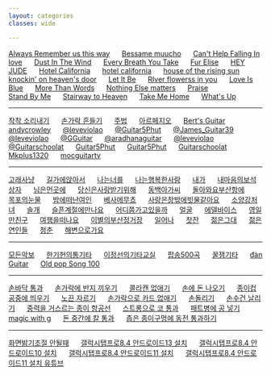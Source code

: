 ```yaml
---
layout: categories
classes: wide

--- 
```


[Always Remember us this way](https://www.youtube.com/shorts/7SmIMwW0egc)    &nbsp;&nbsp;&nbsp;&nbsp;   [Bessame muucho](https://www.youtube.com/shorts/KR37m1hujbk)   &nbsp;&nbsp;&nbsp;&nbsp;   [Can't Help Falling In love](https://www.youtube.com/shorts/BsIw9XhjVlU)    &nbsp;&nbsp;&nbsp;&nbsp;   [Dust In The Wind](https://www.youtube.com/watch?v=MFyqU2HL1oE)   &nbsp;&nbsp;&nbsp;&nbsp;   [Every Breath You Take](https://www.youtube.com/shorts/v7XtH9_D2fI)   &nbsp;&nbsp;&nbsp;&nbsp;      [Fur Elise](https://www.youtube.com/watch?v=Z6qbcSYIw9w)    &nbsp;&nbsp;&nbsp;&nbsp;    [HEY JUDE](https://www.youtube.com/shorts/seT7x5K3A6o)    &nbsp;&nbsp;&nbsp;&nbsp;   [Hotel California](https://www.youtube.com/shorts/8shJEv9zdLQ)   &nbsp;&nbsp;&nbsp;&nbsp;   [hotel california](https://www.youtube.com/shorts/FyaOammZ4iQ)   &nbsp;&nbsp;&nbsp;&nbsp;    [house of the rising sun](https://www.youtube.com/shorts/31LA_X1hH4I)   &nbsp;&nbsp;&nbsp;&nbsp;   [knockin' on heaven's door](https://www.youtube.com/shorts/P2kvj7Phgto)   &nbsp;&nbsp;&nbsp;&nbsp;  [Let It Be](https://www.youtube.com/shorts/oFvKXGIx1PM)   &nbsp;&nbsp;&nbsp;&nbsp;    [RIver flowerss in you](https://www.youtube.com/shorts/-AKtY-sE30I)   &nbsp;&nbsp;&nbsp;&nbsp;    [Love Is Blue](https://www.youtube.com/watch?v=Hofu_PpBumk)   &nbsp;&nbsp;&nbsp;&nbsp;    [More Than Words](https://www.youtube.com/shorts/he8SRrkCpZY)   &nbsp;&nbsp;&nbsp;&nbsp;    [Nothing Else matters](https://www.youtube.com/shorts/9pRsw7Zm10Q)        &nbsp;&nbsp;&nbsp;&nbsp;   [Praise](https://www.youtube.com/shorts/hSEZAE4DK9Q)   &nbsp;&nbsp;&nbsp;&nbsp;   
[Stand By Me](https://www.youtube.com/shorts/vgQinQVMgXA)    &nbsp;&nbsp;&nbsp;&nbsp;   [Stairway to Heaven](https://www.youtube.com/watch?v=BjjO9ZbyOtU)   &nbsp;&nbsp;&nbsp;&nbsp;   [Take Me Home](https://www.youtube.com/shorts/VM4tmmeTmxk)   &nbsp;&nbsp;&nbsp;&nbsp;      [What's Up](https://www.youtube.com/shorts/5aXoCoGLR58)   &nbsp;&nbsp;&nbsp;&nbsp;     

--- 

[착착 소리내기](https://www.youtube.com/shorts/QdlDfiUZhxg)   &nbsp;&nbsp;&nbsp;&nbsp;   [손가락 흔들기](https://www.youtube.com/shorts/zp3Pinfpwfs)   &nbsp;&nbsp;&nbsp;&nbsp;   [주법](https://www.youtube.com/shorts/LwEa9qSADHc)   &nbsp;&nbsp;&nbsp;&nbsp;   [아르페지오](https://www.youtube.com/shorts/F3G-zGMTIs0)   &nbsp;&nbsp;&nbsp;&nbsp;   [Bert's Guitar](https://www.youtube.com/shorts/vjvvxqzIJB4)   &nbsp;&nbsp;&nbsp;&nbsp;   [andycrowley](https://www.youtube.com/shorts/NrZvUQQNDa8)   &nbsp;&nbsp;&nbsp;&nbsp;   [@leveviolao](https://www.youtube.com/shorts/GwAh3qouwuI)   &nbsp;&nbsp;&nbsp;&nbsp;   [@Guitar5Phut](https://www.youtube.com/shorts/cGorgcizDHk)   &nbsp;&nbsp;&nbsp;&nbsp;   [@James_Guitar39](https://www.youtube.com/shorts/8SSYLq4FfoA)   &nbsp;&nbsp;&nbsp;&nbsp;   [@leveviolao](https://www.youtube.com/shorts/Ob0hi_AwWD8)   &nbsp;&nbsp;&nbsp;&nbsp;   [@GGuitar](https://www.youtube.com/shorts/eHc0R2c1FIs)   &nbsp;&nbsp;&nbsp;&nbsp;   [@aradhanaguitar](https://www.youtube.com/shorts/Qe9aJevxZ8w)   &nbsp;&nbsp;&nbsp;&nbsp;   [@leveviolao](https://www.youtube.com/shorts/e8hgyA7CWKo)   &nbsp;&nbsp;&nbsp;&nbsp;   [@Guitarschoolat](https://www.youtube.com/shorts/DzoWJsGitiA)   &nbsp;&nbsp;&nbsp;&nbsp;    [Guitar5Phut](https://www.youtube.com/shorts/sR1MBK3oRRY)    &nbsp;&nbsp;&nbsp;&nbsp;   [Guitar5Phut](https://www.youtube.com/shorts/ND3k_EC9J5I)   &nbsp;&nbsp;&nbsp;&nbsp;    [Guitarschoolat](https://www.youtube.com/shorts/p3734qEMBbM)   &nbsp;&nbsp;&nbsp;&nbsp;   [Mkplus1320](https://www.youtube.com/shorts/Ie7HOIVw0xE)   &nbsp;&nbsp;&nbsp;&nbsp;    [mocguitartv](https://www.youtube.com/shorts/qLkD_BkfuRA)   &nbsp;&nbsp;&nbsp;&nbsp;    

--- 

[고래사냥](https://www.youtube.com/watch?v=G7cvCNtH3_8&list=PLvCA03aafUlwv0uJPYDbPIrABlwtInjW6&index=1)   &nbsp;&nbsp;&nbsp;&nbsp;    [길가에앉아서](https://www.youtube.com/watch?v=xq5v4mhEGpQ&list=PLvCA03aafUlwv0uJPYDbPIrABlwtInjW6&index=15)   &nbsp;&nbsp;&nbsp;&nbsp;    [나는너를](https://www.youtube.com/watch?v=jRNSPjB9wy8&list=PLvCA03aafUlwv0uJPYDbPIrABlwtInjW6&index=4)   &nbsp;&nbsp;&nbsp;&nbsp;    [나는행복한사람](https://www.youtube.com/watch?v=MGIqZGMbNmE&list=PLvCA03aafUlwv0uJPYDbPIrABlwtInjW6&index=18)   &nbsp;&nbsp;&nbsp;&nbsp;    [내가](https://www.youtube.com/watch?v=q6l-_rqOQcU&list=PLvCA03aafUlwv0uJPYDbPIrABlwtInjW6&index=20)         &nbsp;&nbsp;&nbsp;&nbsp;   [내마음의보석상자](https://www.youtube.com/watch?v=Kek1OxT5b68&list=PLvCA03aafUly7ICoJyhEY1XrikorQmc8p&index=5)   &nbsp;&nbsp;&nbsp;&nbsp;    [님은먼곳에](https://www.youtube.com/watch?v=aflLROmKbdk&list=PLvCA03aafUlwv0uJPYDbPIrABlwtInjW6&index=26)   &nbsp;&nbsp;&nbsp;&nbsp;     [당신은사랑받기위해](https://www.youtube.com/watch?v=-ZEMNtMuW9E)   &nbsp;&nbsp;&nbsp;&nbsp;   [동백아가씨](https://www.youtube.com/shorts/r27ld7l52hM)   &nbsp;&nbsp;&nbsp;&nbsp;    [돌아와요부산항에](https://www.youtube.com/watch?v=htFgqmtkET4&list=PLvCA03aafUlyX2AftewdUrwGTsyqxgneY&index=2)   &nbsp;&nbsp;&nbsp;&nbsp;    [목포의눈물](https://www.youtube.com/watch?v=j2l-EFZNgIc&list=PLvCA03aafUlyX2AftewdUrwGTsyqxgneY&index=1)   &nbsp;&nbsp;&nbsp;&nbsp;    [밤에떠난여인](https://www.youtube.com/watch?v=GBubWj7agxA&list=PLvCA03aafUly7ICoJyhEY1XrikorQmc8p&index=2)   &nbsp;&nbsp;&nbsp;&nbsp;      [베사메무쵸](https://www.youtube.com/watch?v=y9CwJg6LU3w&list=PLvCA03aafUlwv0uJPYDbPIrABlwtInjW6&index=5)   &nbsp;&nbsp;&nbsp;&nbsp;    [사랑은창밖에빗물같아요](https://www.youtube.com/watch?v=t7xWi215YUk)   &nbsp;&nbsp;&nbsp;&nbsp;    [소양강처녀](https://www.youtube.com/watch?v=1xOQPqGHVVY&list=PLvCA03aafUly7ICoJyhEY1XrikorQmc8p&index=12)   &nbsp;&nbsp;&nbsp;&nbsp;      [솔개](https://www.youtube.com/watch?v=2VTnhENFXbc&list=PLvCA03aafUlwv0uJPYDbPIrABlwtInjW6&index=8)   &nbsp;&nbsp;&nbsp;&nbsp;    [슬픈계절에만나요](https://www.youtube.com/watch?v=4OOEMl_6M0k&list=PLvCA03aafUlyX2AftewdUrwGTsyqxgneY&index=4)   &nbsp;&nbsp;&nbsp;&nbsp;     [어디쯤가고있을까](https://www.youtube.com/watch?v=GOcYKxdnb6c&list=PLvCA03aafUlwv0uJPYDbPIrABlwtInjW6&index=11)   &nbsp;&nbsp;&nbsp;&nbsp;  [얼굴](https://www.youtube.com/watch?v=N6osaNba7zk&list=PLvCA03aafUlyX2AftewdUrwGTsyqxgneY&index=5)   &nbsp;&nbsp;&nbsp;&nbsp;     [에델바이스](https://www.youtube.com/watch?v=pWnakDoRB0o&list=PLvCA03aafUly7ICoJyhEY1XrikorQmc8p&index=36)   &nbsp;&nbsp;&nbsp;&nbsp;    [영일만친구](https://www.youtube.com/watch?v=HZvs-VAfzOE&list=PLvCA03aafUly7ICoJyhEY1XrikorQmc8p&index=7)   &nbsp;&nbsp;&nbsp;&nbsp; [여행을떠나요](https://www.youtube.com/watch?v=TpYXz0bSDD8&list=PLvCA03aafUlwv0uJPYDbPIrABlwtInjW6&index=21)   &nbsp;&nbsp;&nbsp;&nbsp;    [이별의부산정거장](https://www.youtube.com/watch?v=gAQHu_CGg7g)   &nbsp;&nbsp;&nbsp;&nbsp;   [일어나](https://www.youtube.com/watch?v=hKUfLU0gRyg)   &nbsp;&nbsp;&nbsp;&nbsp;     [찻잔](https://www.youtube.com/watch?v=YKnTgiKCLkY)   &nbsp;&nbsp;&nbsp;&nbsp;  [젊은그대](https://www.youtube.com/watch?v=eovofn76S3Y&list=PLvCA03aafUly7ICoJyhEY1XrikorQmc8p&index=8)    &nbsp;&nbsp;&nbsp;&nbsp;    [젊은연인들](https://www.youtube.com/watch?v=n6h0tFd_e2g&list=PLvCA03aafUlwv0uJPYDbPIrABlwtInjW6&index=24)   &nbsp;&nbsp;&nbsp;&nbsp;      [청춘](https://www.youtube.com/watch?v=MZjZiTnh_8k&list=PLvCA03aafUlwv0uJPYDbPIrABlwtInjW6&index=23)   &nbsp;&nbsp;&nbsp;&nbsp;   [해변으로가요](https://www.youtube.com/watch?v=nLs8R9FyucM&list=PLvCA03aafUly7ICoJyhEY1XrikorQmc8p&index=14)   &nbsp;&nbsp;&nbsp;&nbsp;   
 
--- 

[모든악보](https://blog.naver.com/PostList.naver?blogId=shik56&categoryNo=133)   &nbsp;&nbsp;&nbsp;&nbsp;     [한기헌의통기타](https://www.youtube.com/@user-fh3mz2ns3q)    &nbsp;&nbsp;&nbsp;&nbsp;   [이정선의기타교실](https://www.youtube.com/@leejungsunguitar)   &nbsp;&nbsp;&nbsp;&nbsp;    [팝송500곡](https://www.youtube.com/@LovelyOneself-ke2bt)   &nbsp;&nbsp;&nbsp;&nbsp;   [꿀잼기타](https://www.youtube.com/@honeyjamguitar) &nbsp;&nbsp;&nbsp;&nbsp;  [đàn Guitar](https://www.youtube.com/results?search_query=C%C3%A1ch+ch%C6%A1i+%C4%91%C3%A0n+Guitar+c%E1%BB%B1c+k%E1%BB%B3+%C4%91%C6%A1n+gi%E1%BA%A3n)    &nbsp;&nbsp;&nbsp;&nbsp;    [Old pop Song 100](https://www.youtube.com/watch?v=4FuDmYEcXEA)

--- 

[손바닥 통과](https://www.youtube.com/shorts/IiHnRfnnfec)    &nbsp;&nbsp;&nbsp;&nbsp;   [손가락에 반지 끼우기](https://www.youtube.com/shorts/PqUtuGT3Xwg)    &nbsp;&nbsp;&nbsp;&nbsp;   [콜라캔 없애기](https://www.youtube.com/shorts/e_uePSTLFHk)    &nbsp;&nbsp;&nbsp;&nbsp;   [손에 돈 나오기](https://www.youtube.com/shorts/ZLDBmEyUnaE)    &nbsp;&nbsp;&nbsp;&nbsp;   [종이컵 공중에 띄우기](https://www.youtube.com/shorts/tHg93s_NzOo)   &nbsp;&nbsp;&nbsp;&nbsp;    [노끈 자르기](https://www.youtube.com/shorts/-NFvuA-St-4)    &nbsp;&nbsp;&nbsp;&nbsp;   [손가락으로 카드 없애기](https://www.youtube.com/shorts/ooZPjRhiGLY)    &nbsp;&nbsp;&nbsp;&nbsp;   [손돌리기](https://www.youtube.com/shorts/ciTWrVw-ZVs)   &nbsp;&nbsp;&nbsp;&nbsp;    [손수건 날리기](https://www.youtube.com/shorts/RFUfdRbvjDA)   &nbsp;&nbsp;&nbsp;&nbsp;      [중력을 거스르는 종이 항공선](https://www.youtube.com/shorts/uITEncfZPMU)    &nbsp;&nbsp;&nbsp;&nbsp;   [스트롱으로 코 통과](https://www.youtube.com/shorts/afNrcxF_3E4)   &nbsp;&nbsp;&nbsp;&nbsp;    [패트병에 공 넣기](https://www.youtube.com/shorts/fVl7sVXIcvk)    &nbsp;&nbsp;&nbsp;&nbsp;   [magic with g](https://www.youtube.com/shorts/3_Umvnr5ECQ)    &nbsp;&nbsp;&nbsp;&nbsp;   [돈 중간에 칼 통과](https://www.youtube.com/shorts/EL0T4C5XuOk)   &nbsp;&nbsp;&nbsp;&nbsp;    [좁은 종이구멍에 동전 통과하기](https://www.youtube.com/shorts/h4oAgqwscfI)

--- 

[화면밝기조절 안될때](https://aji100607.tistory.com/entry/%EB%85%B8%ED%8A%B8%EB%B6%81-%ED%99%94%EB%A9%B4-%EB%B0%9D%EA%B8%B0-%EC%A1%B0%EC%A0%88-%EC%95%88%EB%90%A0%EB%95%8C-%ED%95%B4%EA%B2%B0%EB%B0%A9%EB%B2%95)   &nbsp;&nbsp;&nbsp;&nbsp;    [갤럭시탭프로8.4 안드로이드13 설치](https://blog.naver.com/buffet04/223386460671)   &nbsp;&nbsp;&nbsp;&nbsp;    [갤럭시탭프로8.4 안드로이드10 설치](https://anonymous0725.tistory.com/34)   &nbsp;&nbsp;&nbsp;&nbsp;    [갤럭시탭프로8.4 안드로이드11 설치](https://blog.naver.com/huschke1/222425040696)   &nbsp;&nbsp;&nbsp;&nbsp;    [갤럭시탭프로8.4 안드로이드11 설치 유튜브](https://www.youtube.com/watch?v=TkZI3dJV0HE&t=146s)   &nbsp;&nbsp;&nbsp;&nbsp;     []() []() []() []() []() 
